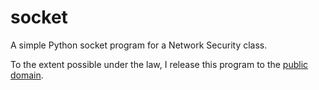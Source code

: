 socket
======

A simple Python socket program for a Network Security class.

To the extent possible under the law, I release this program to the [public domain](http://creativecommons.org/publicdomain/zero/1.0/).
